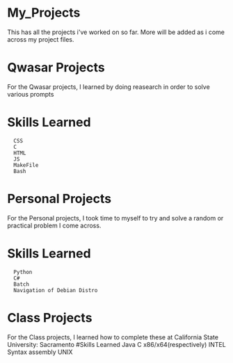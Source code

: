 # My_Projects
 This has all the projects i've worked on so far.
 More will be added as i come across my project files.
 # Qwasar Projects
 For the Qwasar projects, I learned by doing reasearch in order to solve various prompts
 # Skills Learned
      CSS
      C
      HTML
      JS
      MakeFile
      Bash
 # Personal Projects
 For the Personal projects, I took time to myself to try and solve a random or practical problem I come across.
 # Skills Learned
      Python
      C#
      Batch
      Navigation of Debian Distro
 # Class Projects
 For the Class projects, I learned how to complete these at California State University: Sacramento
 #Skills Learned
      Java
      C
      x86/x64(respectively) INTEL Syntax assembly
      UNIX
 
